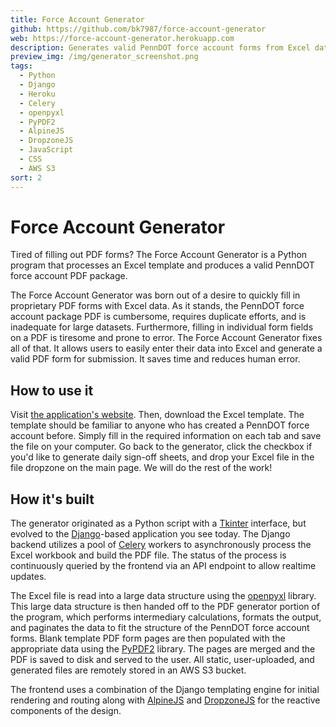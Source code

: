 ```yaml
---
title: Force Account Generator
github: https://github.com/bk7987/force-account-generator
web: https://force-account-generator.herokuapp.com
description: Generates valid PennDOT force account forms from Excel data. Built with Django, Celery, AlpineJS, and DropzoneJS.
preview_img: /img/generator_screenshot.png
tags:
  - Python
  - Django
  - Heroku
  - Celery
  - openpyxl
  - PyPDF2
  - AlpineJS
  - DropzoneJS
  - JavaScript
  - CSS
  - AWS S3
sort: 2
---
```


# Force Account Generator

Tired of filling out PDF forms? The Force Account Generator is a Python program that processes an Excel template and produces a valid PennDOT force account PDF package.

The Force Account Generator was born out of a desire to quickly fill in proprietary PDF forms with Excel data. As it stands, the PennDOT force account package PDF is cumbersome, requires duplicate efforts, and is inadequate for large datasets. Furthermore, filling in individual form fields on a PDF is tiresome and prone to error. The Force Account Generator fixes all of that. It allows users to easily enter their data into Excel and generate a valid PDF form for submission. It saves time and reduces human error.

## How to use it

Visit [the application's website](https://force-account-generator.herokuapp.com). Then, download the Excel template. The template should be familiar to anyone who has created a PennDOT force account before. Simply fill in the required information on each tab and save the file on your computer. Go back to the generator, click the checkbox if you'd like to generate daily sign-off sheets, and drop your Excel file in the file dropzone on the main page. We will do the rest of the work!

## How it's built

The generator originated as a Python script with a [Tkinter](https://docs.python.org/3/library/tkinter.html) interface, but evolved to the [Django](https://www.djangoproject.com/)-based application you see today. The Django backend utilizes a pool of [Celery](https://docs.celeryproject.org/en/stable/) workers to asynchronously process the Excel workbook and build the PDF file. The status of the process is continuously queried by the frontend via an API endpoint to allow realtime updates.

The Excel file is read into a large data structure using the [openpyxl](https://openpyxl.readthedocs.io/en/stable/) library. This large data structure is then handed off to the PDF generator portion of the program, which performs intermediary calculations, formats the output, and paginates the data to fit the structure of the PennDOT force account forms. Blank template PDF form pages are then populated with the appropriate data using the [PyPDF2](https://pythonhosted.org/PyPDF2/) library. The pages are merged and the PDF is saved to disk and served to the user. All static, user-uploaded, and generated files are remotely stored in an AWS S3 bucket.

The frontend uses a combination of the Django templating engine for initial rendering and routing along with [AlpineJS](https://github.com/alpinejs/alpine) and [DropzoneJS](https://www.dropzonejs.com/) for the reactive components of the design.
